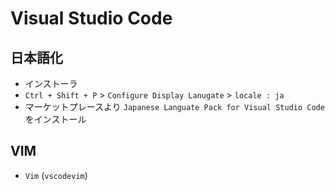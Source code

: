 # Visual Studio Code

## 日本語化

- インストーラ
- `Ctrl + Shift + P` > `Configure Display Lanugate` > `locale : ja`
- マーケットプレースより `Japanese Languate Pack for Visual Studio Code` をインストール

## VIM

- `Vim` (`vscodevim`)